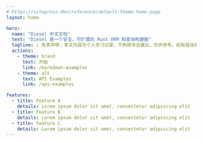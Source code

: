 ```yaml
---
# https://vitepress.dev/reference/default-theme-home-page
layout: home

hero:
  name: "Diesel 中文文档"
  text: "Diesel 是一个安全、可扩展的 Rust ORM 和查询构建器"
  tagline: ⚠️ 免责声明：本文内容为个人学习记录，不构成专业建议，仅供参考。如有错误欢迎指正。
  actions:
    - theme: brand
      text: 开始
      link: /markdown-examples
    - theme: alt
      text: API Examples
      link: /api-examples

features:
  - title: Feature A
    details: Lorem ipsum dolor sit amet, consectetur adipiscing elit
  - title: Feature B
    details: Lorem ipsum dolor sit amet, consectetur adipiscing elit
  - title: Feature C
    details: Lorem ipsum dolor sit amet, consectetur adipiscing elit
---
```


